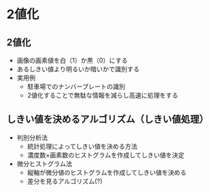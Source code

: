 2値化
==========

## 2値化
- 画像の画素値を白（1）か黒（0）にする
- あるしきい値より明るいか暗いかで識別する
- 実用例
    - 駐車場でのナンバープレートの識別
    - 2値化することで無駄な情報を減らし高速に処理をする

## しきい値を決めるアルゴリズム（しきい値処理）
- 判別分析法
    - 統計処理によってしきい値を決める方法
    - 濃度数×画素数のヒストグラムを作成してしきい値を決定
- 微分ヒストグラム法
    - 縦軸が微分値のヒストグラムを作成してしきい値を決める
    - 差分を見るアルゴリズム(?)
